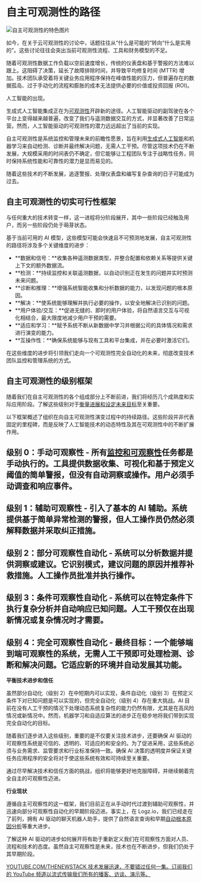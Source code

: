 # 自主可观测性的路径

![自主可观测性的特色图片](https://cdn.thenewstack.io/media/2024/09/d09c0b58-observatory-2-1024x576.jpg)

如今，在关于云可观测性的讨论中，话题往往从“什么是可能的”转向“什么是实用的”。这些讨论往往会突出当前可观测性流程、工具和财务模型的不足。

随着可观测性数据工作负载以空前速度增长，传统的仪表盘和基于警报的方法难以跟上。这阻碍了决策，延长了故障排除时间，并导致平均修复时间 (MTTR) 增加。技术团队承受着将关键业务应用程序保持在峰值性能的压力，但普遍存在的数据孤岛、过于手动化的流程和膨胀的成本无法提供必要的价值或投资回报 (ROI)。

人工智能的出现。

生成式人工智能集成正在为[可观测性](https://thenewstack.io/observability/)开辟新的途径。人工智能驱动的副驾驶在各个平台上变得越来越普遍，改变了我们与遥测数据交互的方式，并显著改善了日常运营。然而，人工智能驱动的可观测性的潜力远远超出了当前的实现。

自主可观测性是系统监控和管理未来的前瞻性愿景，旨在利用[生成式人工智能](https://thenewstack.io/ai/)和机器学习来自动检测、诊断并最终解决问题，无需人工干预。尽管这项技术仍在不断发展，大规模采用的时间表仍不确定，但它能够让工程团队专注于战略性任务，同时保持系统性能和可靠性的潜力是显而易见的。

随着这些技术的不断发展，追逐警报、处理仪表盘和编写复杂查询的日子可能成为过去。

## 自主可观测性的切实可行性框架

与任何重大的技术转变一样，这一进程将分阶段展开，其中一些阶段已经触及用户，而另一些阶段仍处于萌芽状态。

基于当前可用的 AI 模型，这些模型可能会快速且不可预测地发展，自主可观测性的路径将涉及多个关键维度的进步：

* **数据和信号：**收集各种遥测数据类型，并整合配置和依赖关系等提供关键上下文的额外数据流。
* **检测：**持续监控和关联遥测数据，以自动识别正在发生的问题并实时预测未来问题。
* **诊断和推理：**增强系统智能收集和分析数据的能力，以发现问题的根本原因。
* **解决：**使系统能够理解并执行必要的操作，以安全地解决已识别的问题。
* **用户体验/交互：**促进无缝的、即时的用户体验，将自然语言交互与可视化相结合，最大限度地减少用户干预的需要。
* **适应和学习：**赋予系统不断从新数据中学习并根据公司的具体情况和需求进行演变的能力。
* **互操作性：**确保系统能够与现有工具和平台集成，并在必要时激活它们。

在这些维度的进步将引领我们走向一个可观测性完全自动化的未来，彻底改变技术团队监控和管理系统的方式。

## 自主可观测性的级别框架

随着我们在自主可观测性的各个组成部分上不断前进，我们将经历几个成熟度和实际应用阶段。了解这些级别对于[衡量进展和设定未来目标](https://thenewstack.io/set-goals-and-measure-progress-for-effective-ai-deployment/)至关重要。

以下框架概述了组织在向自主可观测性演变过程中的持续路径。这些阶段并非代表固定的里程碑，而是反映了人工智能技术的动态特性及其在可观测性中的不断扩展作用。
## 级别 0：手动可观察性 - 所有[监控和可观察性](https://thenewstack.io/monitoring-vs-observability-whats-the-difference/)任务都是手动执行的。工具提供数据收集、可视化和基于预定义阈值的简单警报，但没有自动洞察或操作。用户必须手动调查和响应事件。

## 级别 1：辅助可观察性 - 引入了基本的 AI 辅助。系统提供基于简单异常检测的警报，但人工操作员仍然必须解释数据并采取纠正措施。

## 级别 2：部分可观察性自动化 - 系统可以分析数据并提供洞察或建议。它识别模式，建议问题的原因并推荐补救措施。人工操作员批准并执行操作。

## 级别 3：条件可观察性自动化 - 系统可以在特定条件下执行复杂分析并自动响应已知问题。人工干预仅在出现新情况或复杂情况时才需要。

## 级别 4：完全可观察性自动化 - 最终目标：一个能够端到端可观察性的系统，无需人工干预即可处理检测、诊断和解决问题。它适应新的环境并自动发展其功能。

**平衡技术进步和信任**

虽然部分自动化（级别 2）在中短期内可以实现，条件自动化（级别 3）在预定义条件下对已知问题是可以实现的，但完全自动化（级别 4）存在重大挑战。AI 目前在没有人工干预的情况下处理动态系统复杂性的能力仍然有限，尤其是在高风险情况或新情况中。然而，机器学习和自适应算法的进步正在稳步地将我们带到实现完全自动化的目标。

随着我们逐步进入这些级别，重要的是不仅要关注技术进步，还要确保 AI 驱动的可观察性系统是可信的、透明的、可适应的和安全的。为了促进采用，这些系统必须与业务需求、监管要求和行业标准保持一致。确保 AI 决策的透明度并保证关键任务应用程序的安全将对于使这些系统有效和可持续至关重要。

通过尽早解决技术和信任方面的挑战，组织将能够更好地克服障碍，并继续朝着完全自主的可观察性迈进。

**行业现状**

遵循自主可观察性的这一框架，我们目前正在从手动时代过渡到辅助可观察性，并迅速向部分可观察性自动化的早期阶段迈进。事实上，在 Logz.io，我们已经走在了前列，拥有 AI 驱动的聊天机器人助手，提供了自然语言查询和早期[自动根本原因分析](https://thenewstack.io/machine-learning-for-automated-root-cause-analysis-promise-and-pain/)等重大进步。

了解这种 AI 驱动的进步如何展开将有助于重新定义我们在可观察性方面对人员、流程和技术的态度。虽然自主可观察性是未来，技术也在不断进步，但我们仍处于其早期阶段。

[
YOUTUBE.COM/THENEWSTACK
技术发展迅速，不要错过任何一集。订阅我们的 YouTube
频道以流式传输我们所有的播客、访谈、演示等。
](https://youtube.com/thenewstack?sub_confirmation=1)